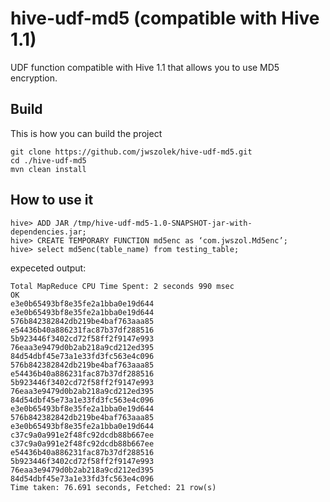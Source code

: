 # hive-udf-md5 (compatible with Hive 1.1)

UDF function compatible with Hive 1.1 that allows you to use MD5 encryption.

## Build
This is how you can build the project

```
git clone https://github.com/jwszolek/hive-udf-md5.git
cd ./hive-udf-md5
mvn clean install
```

## How to use it

```
hive> ADD JAR /tmp/hive-udf-md5-1.0-SNAPSHOT-jar-with-dependencies.jar;
hive> CREATE TEMPORARY FUNCTION md5enc as ‘com.jwszol.Md5enc’;
hive> select md5enc(table_name) from testing_table;
```

expeceted output:

```
Total MapReduce CPU Time Spent: 2 seconds 990 msec
OK
e3e0b65493bf8e35fe2a1bba0e19d644
e3e0b65493bf8e35fe2a1bba0e19d644
576b842382842db219be4baf763aaa85
e54436b40a886231fac87b37df288516
5b923446f3402cd72f58ff2f9147e993
76eaa3e9479d0b2ab218a9cd212ed395
84d54dbf45e73a1e33fd3fc563e4c096
576b842382842db219be4baf763aaa85
e54436b40a886231fac87b37df288516
5b923446f3402cd72f58ff2f9147e993
76eaa3e9479d0b2ab218a9cd212ed395
84d54dbf45e73a1e33fd3fc563e4c096
e3e0b65493bf8e35fe2a1bba0e19d644
576b842382842db219be4baf763aaa85
e3e0b65493bf8e35fe2a1bba0e19d644
c37c9a0a991e2f48fc92dcdb88b667ee
c37c9a0a991e2f48fc92dcdb88b667ee
e54436b40a886231fac87b37df288516
5b923446f3402cd72f58ff2f9147e993
76eaa3e9479d0b2ab218a9cd212ed395
84d54dbf45e73a1e33fd3fc563e4c096
Time taken: 76.691 seconds, Fetched: 21 row(s)
```





